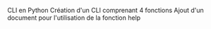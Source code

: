 CLI en Python
Création d'un CLI comprenant 4 fonctions
Ajout d'un document pour l'utilisation de la fonction help
